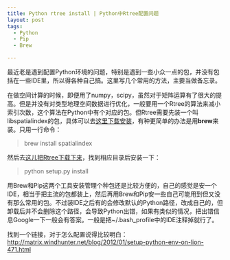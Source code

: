 ```yaml
---
title: Python rtree install | Python中Rtree配置问题
layout: post
tags:
  - Python
  - Pip
  - Brew

---
```

  
最近老是遇到配置Python环境的问题，特别是遇到一些小众一点的包，并没有包括在一些IDE里，所以得各种自己搞。这里写几个常用的方法，主要当做备忘录。

在做空间计算的时候，即便用了numpy，scipy，虽然对于矩阵运算有了很大的提高。但是并没有对类型地理空间数据进行优化，一般要用一个Rtree的算法来减小索引次数，这个算法在Python中有个对应的包。但Rtree需要先装一个叫libspatialindex的包，具体可以去[这里下载安装](http://libspatialindex.github.io/install.html)，有种更简单的办法是用**brew**来装。只用一行命令：

>brew install spatialindex

然后去[这儿把Rtree下载下来](https://pypi.python.org/pypi/Rtree/0.8.2)，找到相应目录后安装一下：

>python setup.py install

用Brew和Pip这两个工具安装管理个种包还是比较方便的，自己的感觉是安一个IDE，相当于把主流的包都装上，然后再用Brew和Pip安一些自己可能用到但又没有那么常用的包。不过装IDE之后有的会修改默认的Python路径，改成自己的，但卸载后并不会删除这个路径，会导致Python出错，如果有类似的情况，把出错信息Google一下一般会有答案。一般是把~/.bash_profile中的IDE注释掉就行了。

找到一个链接，对于怎么配置说得比较明白：http://matrix.windhunter.net/blog/2012/01/setup-python-env-on-lion-471.html
